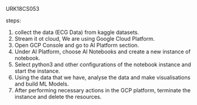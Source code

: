 
URK18CS053

steps:

1. collect the data (ECG Data) from kaggle datasets.
2. Stream it ot cloud, We are using Google Cloud Platform.
3. Open GCP Console and go to AI Platform section.
4. Under AI Platform, choose AI Notebooks and create a new instance of notebook.
5. Select python3 and other configurations of the notebook instance and start the instance.
6. Using the data that we have, analyse the data and make visualisations and build ML Models.
7. After performing necessary actions in the GCP platform, terminate the instance and delete the resources.

